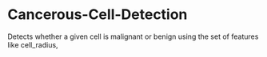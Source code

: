 # Cancerous-Cell-Detection
Detects whether a given cell is malignant or benign using the set of features like cell_radius,
